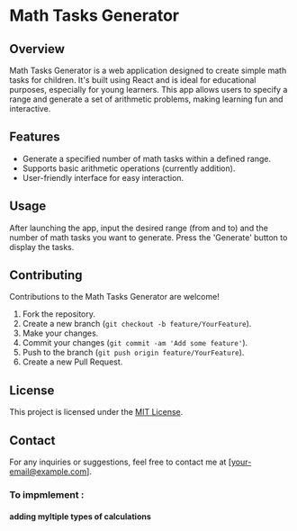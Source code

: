 # Math Tasks Generator

## Overview
Math Tasks Generator is a web application designed to create simple math tasks for children. It's built using React and is ideal for educational purposes, especially for young learners. This app allows users to specify a range and generate a set of arithmetic problems, making learning fun and interactive.

## Features
- Generate a specified number of math tasks within a defined range.
- Supports basic arithmetic operations (currently addition).
- User-friendly interface for easy interaction.


## Usage
After launching the app, input the desired range (from and to) and the number of math tasks you want to generate. Press the 'Generate' button to display the tasks.

## Contributing
Contributions to the Math Tasks Generator are welcome!

1. Fork the repository.
2. Create a new branch (`git checkout -b feature/YourFeature`).
3. Make your changes.
4. Commit your changes (`git commit -am 'Add some feature'`).
5. Push to the branch (`git push origin feature/YourFeature`).
6. Create a new Pull Request.

## License
This project is licensed under the [MIT License](LICENSE).

## Contact
For any inquiries or suggestions, feel free to contact me at [your-email@example.com].




### To impmlement :
#### adding myltiple types of calculations 
